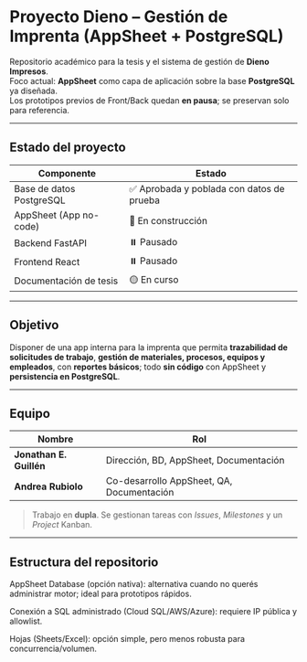 # Proyecto Dieno – Gestión de Imprenta (AppSheet + PostgreSQL)

Repositorio académico para la tesis y el sistema de gestión de **Dieno Impresos**.  
Foco actual: **AppSheet** como capa de aplicación sobre la base **PostgreSQL** ya diseñada.  
Los prototipos previos de Front/Back quedan **en pausa**; se preservan solo para referencia.

---

## Estado del proyecto

| Componente | Estado |
| --- | --- |
| Base de datos PostgreSQL | ✅ Aprobada y poblada con datos de prueba |
| AppSheet (App no-code) | 🚧 En construcción |
| Backend FastAPI | ⏸️ Pausado |
| Frontend React | ⏸️ Pausado |
| Documentación de tesis | 🟡 En curso |

---

## Objetivo

Disponer de una app interna para la imprenta que permita **trazabilidad de solicitudes de trabajo**, **gestión de materiales, procesos, equipos y empleados**, con **reportes básicos**; todo **sin código** con AppSheet y **persistencia en PostgreSQL**.

---

## Equipo

| Nombre | Rol |
| --- | --- |
| **Jonathan E. Guillén** | Dirección, BD, AppSheet, Documentación |
| **Andrea Rubiolo** | Co-desarrollo AppSheet, QA, Documentación |

> Trabajo en **dupla**. Se gestionan tareas con _Issues_, _Milestones_ y un _Project_ Kanban.

---

## Estructura del repositorio


AppSheet Database (opción nativa): alternativa cuando no querés administrar motor; ideal para prototipos rápidos.

Conexión a SQL administrado (Cloud SQL/AWS/Azure): requiere IP pública y allowlist.

Hojas (Sheets/Excel): opción simple, pero menos robusta para concurrencia/volumen.
